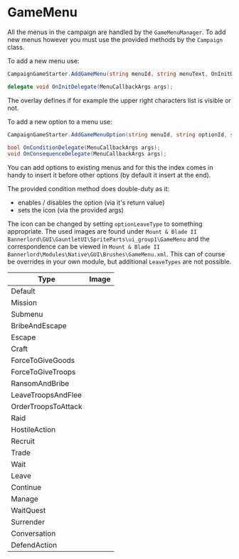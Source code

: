 # GameMenu

All the menus in the campaign are handled by the `GameMenuManager`. To add new menus however you must use the provided methods by the `Campaign` class.

To add a new menu use:
```csharp
CampaignGameStarter.AddGameMenu(string menuId, string menuText, OnInitDelegate initDelegate, MenuOverlayType overlay = MenuOverlayType.None, MenuFlags menuFlags = GameMenu.MenuFlags.none, object relatedObject = null)

delegate void OnInitDelegate(MenuCallbackArgs args);
```

The overlay defines if for example the upper right characters list is visible or not.

To add a new option to a menu use:
```csharp
CampaignGameStarter.AddGameMenuOption(string menuId, string optionId, string optionText, OnConditionDelegate condition, OnConsequenceDelegate consequence, bool isLeave = false, int index = -1)

bool OnConditionDelegate(MenuCallbackArgs args);
void OnConsequenceDelegate(MenuCallbackArgs args);
```

You can add options to existing menus and for this the index comes in handy to insert it before other options (by default it insert at the end).

The provided condition method does double-duty as it:
* enables / disables the option (via it's return value)
* sets the icon (via the provided args)

The icon can be changed by setting `optionLeaveType` to something appropriate. The used images are found under `Mount & Blade II Bannerlord\GUI\GauntletUI\SpriteParts\ui_group1\GameMenu` and the correspondence can be viewed in `Mount & Blade II Bannerlord\Modules\Native\GUI\Brushes\GameMenu.xml`. This can of course be overrides in your own module, but additional `LeaveTypes` are not possible.

| Type                | Image |
| ------------------- | ----- |
| Default             |       |
| Mission             |       |
| Submenu             |       |
| BribeAndEscape      |       |
| Escape              |       |
| Craft               |       |
| ForceToGiveGoods    |       |
| ForceToGiveTroops   |       |
| RansomAndBribe      |       |
| LeaveTroopsAndFlee  |       |
| OrderTroopsToAttack |       |
| Raid                |       |
| HostileAction       |       |
| Recruit             |       |
| Trade               |       |
| Wait                |       |
| Leave               |       |
| Continue            |       |
| Manage              |       |
| WaitQuest           |       |
| Surrender           |       |
| Conversation        |       |
| DefendAction        |       |